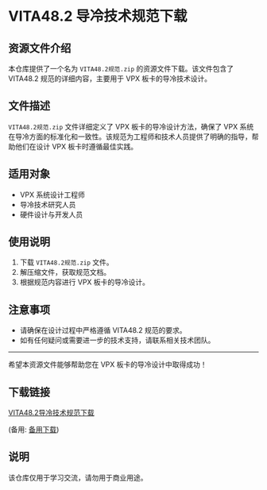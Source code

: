 # VITA48.2 导冷技术规范下载

## 资源文件介绍

本仓库提供了一个名为 `VITA48.2规范.zip` 的资源文件下载。该文件包含了 VITA48.2 规范的详细内容，主要用于 VPX 板卡的导冷技术设计。

## 文件描述

`VITA48.2规范.zip` 文件详细定义了 VPX 板卡的导冷设计方法，确保了 VPX 系统在导冷方面的标准化和一致性。该规范为工程师和技术人员提供了明确的指导，帮助他们在设计 VPX 板卡时遵循最佳实践。

## 适用对象

- VPX 系统设计工程师
- 导冷技术研究人员
- 硬件设计与开发人员

## 使用说明

1. 下载 `VITA48.2规范.zip` 文件。
2. 解压缩文件，获取规范文档。
3. 根据规范内容进行 VPX 板卡的导冷设计。

## 注意事项

- 请确保在设计过程中严格遵循 VITA48.2 规范的要求。
- 如有任何疑问或需要进一步的技术支持，请联系相关技术团队。

---

希望本资源文件能够帮助您在 VPX 板卡的导冷设计中取得成功！

## 下载链接
[VITA48.2导冷技术规范下载](https://pan.quark.cn/s/8fdee23612fa) 

(备用: [备用下载](https://pan.baidu.com/s/1lJSxRm99gceOYojRSO1VuQ?pwd=1234))

## 说明

该仓库仅用于学习交流，请勿用于商业用途。
